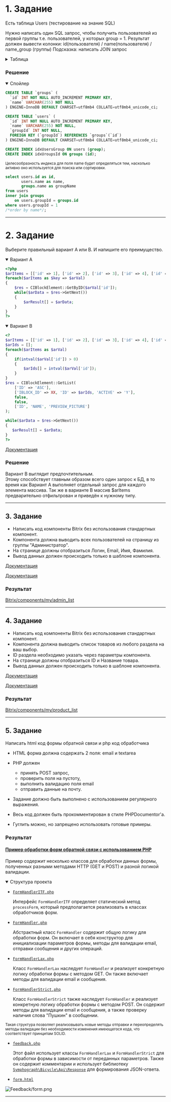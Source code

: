 # 1. Задание

Есть таблица Users (тестирование на знание SQL)

Нужно написать один SQL запрос, чтобы получить пользователей из первой группы т.е. пользователей, у которых group = 1. Результат должен вывести колонки:
id(пользователя) / name(пользователя) / name_group (группы)
Подсказка: написать JOIN запрос
<details>
<summary style="cursor: pointer">
Таблица
</summary>

![table.png](table.png)
</details>

### Решение
<details open>
<summary style="cursor: pointer">
Спойлер

</summary>

```sql
CREATE TABLE `groups` (
  `id` INT NOT NULL AUTO_INCREMENT PRIMARY KEY,
  `name` VARCHAR(255) NOT NULL
) ENGINE=InnoDB DEFAULT CHARSET=utf8mb4 COLLATE=utf8mb4_unicode_ci;

CREATE TABLE `users` (
  `id` INT NOT NULL AUTO_INCREMENT PRIMARY KEY,
  `name` VARCHAR(255) NOT NULL,
  `groupId` INT NOT NULL,
  FOREIGN KEY (`groupId`) REFERENCES `groups`(`id`)
) ENGINE=InnoDB DEFAULT CHARSET=utf8mb4 COLLATE=utf8mb4_unicode_ci;

CREATE INDEX idxUsersGroup ON users (group);
CREATE INDEX idxUroupsId ON groups (id);
```
<small>
Целесообразность индекса для поля name будет определяться тем, 
насколько активно оно используется для поиска или сортировки.
</small>

```sql
select users.id as id, 
       users.name as name, 
       groups.name as groupName
from users
inner join groups 
    on users.groupId = groups.id
where users.groupId = 1
/*order by name*/;
```
</details>

---
# 2. Задание

Выберите правильный вариант А или В. И напишите его преимущество.
<details open>
<summary style="cursor: pointer">Вариант А</summary>

```php
<?php
$arItems = [['id' => 1], ['id' => 2], ['id' => 3], ['id' => 4], ['id' => 5]];
foreach($arItems as $key => $arVal) 
{
    $res = CIBlockElement::GetByID($arVal['id']);
    while($arData = $res->GetNext()) 
    {
        $arResult[] = $arData;
    }
}
?>
```
</details>


<details open>
<summary style="cursor: pointer">Вариант B</summary>

```php
<?
$arItems = [['id' => 1], ['id' => 2], ['id' => 3], ['id' => 4], ['id' => 5]];
$arIds = [];
foreach($arItems as $arVal)
{
    if(intval($arVal['id']) > 0)
    {
        $arIds[] = intval($arVal['id']);
    }
}
$res = CIBlockElement::GetList( 
    ['ID' => 'ASC'], 
    ['IBLOCK_ID' => XX, 'ID' => $arIds, 'ACTIVE' => 'Y'], 
    false, 
    false, 
    ['ID', 'NAME', 'PREVIEW_PICTURE']
);

while($arData = $res->GetNext())
{
   $arResult[] = $arData;
}
?>
```
[Документация](https://dev.1c-bitrix.ru/api_help/iblock/functions/getiblockelementlist.php)


</details>

### Решение
Вариант B выглядит предпочтительным.  
Этому способствует главным образом всего один запрос к БД,
в то время как Вариант А выполняет отдельный запрос для каждого элемента массива.
Так же в варианте B массив $arItems предварительно отфильтрован и приведён к нужному типу.

---

## 3. Задание

- Написать код компоненты Bitrix без использования стандартных компонент.
- Компонента должна выводить всех пользователей на страницу из группы "Администратор".
- На странице должны отобразиться Логин, Email, Имя, Фамилия.
- Вывод данных должен происходить только в шаблоне компонента.

[Документация](https://dev.1c-bitrix.ru/api_help/main/reference/cuser/getlist.php)

[Документация](https://dev.1c-bitrix.ru/learning/course/index.php?COURSE_ID=43&LESSON_ID=2894&LESSON_PATH=3913.3435.4777.2894)

### Результат
[Bitrix/components/my/admin_list]()

---

## 4. Задание

- Написать код компоненты Bitrix без использования стандартных компонент.
- Компонента должна выводить список товаров из любого раздела на ваш выбор.
- ID раздела необходимо указать через параметры компонента.
- На странице должны отобразиться ID и Название товара.
- Вывод данных должен происходить только в шаблоне компонента.

[Документация](https://dev.1c-bitrix.ru/api_help/iblock/functions/getiblockelementlist.php)

[Документация](https://dev.1c-bitrix.ru/learning/course/index.php?COURSE_ID=43&LESSON_ID=2894&LESSON_PATH=3913.3435.4777.2894)

### Результат
[Bitrix/components/my/product_list]()

---

## 5. Задание
Написать html код формы обратной связи и php код обработчика

- HTML форма должна содержать 2 поля: email и textarea
- PHP должен 
  - принять POST запрос,
  - проверить поля на пустоту, 
  - выполнить валидацию поля email
  - отправить данные на почту.
   
- Задание должно быть выполнено с использованием регулярного выражения.
- Весь код должен быть прокомментирован в стиле PHPDocumentor'а.
- Гуглить можно, но запрещено использовать готовые примеры.



### Результат

#### [Пример обработки форм обратной связи с использованием PHP](Feedback)
Пример содержит несколько классов для обработки данных формы, полученных разными методами HTTP (GET и POST) и разной логикой валидации.

<details open>
<summary style="cursor: pointer">Структура проекта</summary>

- [`FormHandlerITF.php`]()

  Интерфейс `FormHandlerITF` определяет статический метод `processForm`, который предполагается реализовать в классах обработчиков форм.


- [`FormHandler.php`]()

  Абстрактный класс `FormHandler` содержит общую логику для обработки форм. Он включает в себя конструктор для инициализации параметров формы, методы для валидации email, отправки сообщения и других операций.


- [`FormHandlerLax.php`]()

  Класс `FormHandlerLax` наследует `FormHandler` и реализует конкретную логику обработки формы с методом GET. Он также включает методы для валидации email и сообщения.


- [`FormHandlerStrict.php`]()

  Класс `FormHandlerStrict` также наследует `FormHandler` и реализует конкретную логику обработки формы с методом POST. Он содержит методы для валидации email и сообщения, а также проверку наличия слова "Пушкин" в сообщении.

<small>
Такая структура позволяет реализовывать новые методы отправки и переопределять методы валидации без необходимости изменения имеющегося кода, что соответствует принципам SOLID.
</small>

- [`feedback.php`]()

  Этот файл использует классы `FormHandlerLax` и `FormHandlerStrict` для обработки формы в зависимости от переданных параметров. Также он содержит комментарии и использует библиотеку [`Symphograph\Bicycle\Api\Response`](https://github.com/symphograph/bicycle/blob/master/src/Api/Response.php) для формирования JSON-ответа.


- [`form.html`]()

![Feedback/form.png](Feedback/form.png)

</details>

---